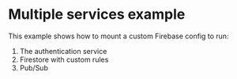 # Multiple services example

This example shows how to mount a custom Firebase config to run:

1. The authentication service
2. Firestore with custom rules
3. Pub/Sub
